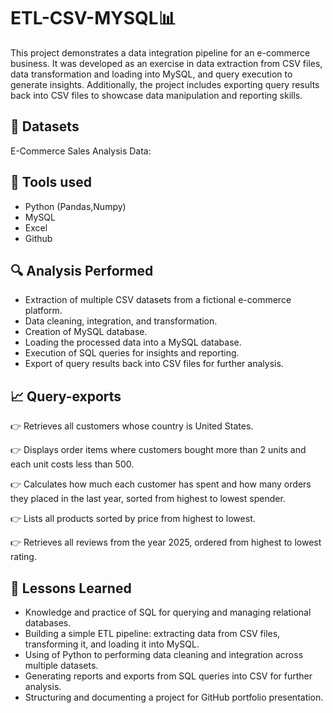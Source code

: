 # ETL-CSV-MYSQL📊​
This project demonstrates a data integration pipeline for an e-commerce business. It was developed as an exercise in data extraction from CSV files, data transformation and loading into MySQL, and query execution to generate insights. Additionally, the project includes exporting query results back into CSV files to showcase data manipulation and reporting skills.

## 📃​ Datasets
E-Commerce Sales Analysis Data:

## 🧪 Tools used
- Python (Pandas,Numpy)
- MySQL
- Excel
- Github
## 🔍 Analysis Performed
- Extraction of multiple CSV datasets from a fictional e-commerce platform.
- Data cleaning, integration, and transformation.
- Creation of MySQL database.
- Loading the processed data into a MySQL database.
- Execution of SQL queries for insights and reporting.
- Export of query results back into CSV files for further analysis.
## 📈 Query-exports
👉 Retrieves all customers whose country is United States.

👉 Displays order items where customers bought more than 2 units and each unit costs less than 500.

👉 Calculates how much each customer has spent and how many orders they placed in the last year, sorted from highest to lowest spender.

👉 Lists all products sorted by price from highest to lowest.

👉 Retrieves all reviews from the year 2025, ordered from highest to lowest rating.

## 🧠 Lessons Learned
- Knowledge and practice of SQL for querying and managing relational databases.
- Building a simple ETL pipeline: extracting data from CSV files, transforming it, and loading it into MySQL.
- Using of Python to performing data cleaning and integration across multiple datasets.
- Generating reports and exports from SQL queries into CSV for further analysis.
- Structuring and documenting a project for GitHub portfolio presentation.
